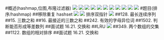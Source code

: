 #概述(hashmap,位图,布隆过滤器)
![](.z_01_算法_类别_hashmap_images/e5403f3e.png)
![](.z_01_算法_类别_hashmap_images/d9f9a647.png)
![](.z_01_算法_类别_hashmap_images/b03c00cd.png)
![](.z_01_算法_类别_hashmap_images/c3868241.png)
![](.z_01_算法_类别_hashmap_images/7bf93029.png)
![](.z_01_算法_类别_hashmap_images/f2204f83.png)
![](.z_01_算法_类别_hashmap_images/fa824ec7.png)
![](.z_01_算法_类别_hashmap_images/1e48ba95.png)
![](.z_01_算法_类别_hashmap_images/2316cf9f.png)
![](.z_01_算法_类别_hashmap_images/92a962bf.png)
![](.z_01_算法_类别_hashmap_images/75f699b0.png)
#题目(排序/hashmap)
##移除重复
hashset
![](.z_01_算法_类别_hashmap_images/43782f57.png)
![](.z_01_算法_类别_hashmap_images/33eadd1e.png)
排序双指针
![](.z_01_算法_类别_hashmap_images/4244f87e.png)
##128. 最长连续序列
[](https://leetcode-cn.com/problems/longest-consecutive-sequence/)
##15. 三数之和
[](https://leetcode-cn.com/problems/3sum/)
##16. 最接近的三数之和
[](https://leetcode-cn.com/problems/3sum-closest/submissions/)
##242. 有效的字母异位词
##1502. 判断能否形成等差数列
##面试题 16.21. 交换和
##LRU
![](.z_01_算法_类别_hashmap_images/188513bc.png)
##349. 两个数组的交集
##1122. 数组的相对排序
##面试题 16.21. 交换和
